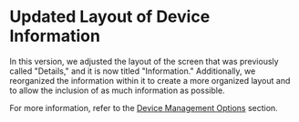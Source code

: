 # Updated Layout of Device Information

In this version, we adjusted the layout of the screen that was previously called "Details," and it is now titled "Information." Additionally, we reorganized the information within it to create a more organized layout and to allow the inclusion of as much information as possible.

For more information, refer to the [Device Management Options](../../portal/dispositivos/list-of-devices/opcoes-de-gerenciamento-de-dispositivos.md) section.
